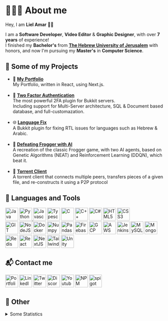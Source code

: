 <link rel="stylesheet" type='text/css' href="https://cdn.jsdelivr.net/gh/devicons/devicon@latest/devicon.min.css" />
          
# 👨🏻‍💻 About me
Hey, I am <b>Liel Amar</b> 👋🏽

I am a <b>Software Developer</b>, <b>Video Editor</b> & <b>Graphic Designer</b>, with over <b>7 years</b> of experience!<br>
I finished my <b>Bachelor's</b> from <b>[The Hebrew University of Jerusalem](https://en.huji.ac.il/en)</b> with honors, and now I'm pursuing my <b>Master's</b> in <b>Computer Science</b>.


## 📝 Some of my Projects
- 📁 [**My Portfolio**](https://github.com/LielAmar/portfolio)
    <br>My Portfolio, written in React, using Next.js.
    <br><br>
- 🔐 [**Two Factor Authentication**](https://github.com/LielAmar/2FA)
    <br>The most powerful 2FA plugin for Bukkit servers.
    <br>Including support for Multi-Server architecture, SQL & Document based database, and full-customazation.
    <br><br>
- 🌐 [**Language Fix**](https://github.com/LielAmar/LanguageFix)
    <br>A Bukkit plugin for fixing RTL issues for languages such as Hebrew & Arabic.
    <br><br>
- 🎉 [**Defeating Frogger with AI**](https://github.com/LielAmar/Defeating-frogger-with-ai)
    <br>A recreation of the classic Frogger game, with two AI agents, based on Genetic Algorithms (NEAT) and Reinforcement Learning (DDQN), which beat it.
    <br><br>
- 🤝 [**Torrent Client**](https://github.com/LielAmar/torrent-client)
    <br>A torrent client that connects multiple peers, transfers pieces of a given file, and re-constructs it using a P2P protocol

## 🔨 Languages and Tools
<div align="left">
    <a href="https://www.java.com/en/"><img alt="Java" width="40" height="40" src="https://cdn.jsdelivr.net/gh/devicons/devicon@latest/icons/java/java-original-wordmark.svg"/></a>
    <a href="https://www.python.org/"><img alt="Python" width="40" height="40" src="https://cdn.jsdelivr.net/gh/devicons/devicon@latest/icons/python/python-original.svg"/>
    <a href="https://en.wikipedia.org/wiki/JavaScript"><img alt="Javascript" width="40" height="40" src="https://cdn.jsdelivr.net/gh/devicons/devicon@latest/icons/javascript/javascript-original.svg"/></a>
    <a href="https://www.typescriptlang.org/"><img alt="Typescript" width="40" height="40" src="https://cdn.jsdelivr.net/gh/devicons/devicon@latest/icons/typescript/typescript-original.svg"/></a>
    <a href="https://en.wikipedia.org/wiki/C_(programming_language)"><img alt="C" width="40" height="40" src="https://cdn.jsdelivr.net/gh/devicons/devicon@latest/icons/c/c-original.svg"/></a>
    <a href="https://en.wikipedia.org/wiki/C%2B%2B"><img alt="C++" width="40" height="40" src="https://cdn.jsdelivr.net/gh/devicons/devicon@latest/icons/cplusplus/cplusplus-original.svg"/></a>
    <a href="https://en.wikipedia.org/wiki/C_Sharp_(programming_language)"><img alt="C#" width="40" height="40" src="https://cdn.jsdelivr.net/gh/devicons/devicon@latest/icons/csharp/csharp-original.svg"/></a>
    <a href="https://en.wikipedia.org/wiki/HTML5"><img alt="HTML5" width="40" height="40" src="https://cdn.jsdelivr.net/gh/devicons/devicon@latest/icons/html5/html5-original.svg"/></a>
    <a href="https://en.wikipedia.org/wiki/CSS"><img alt="CSS3" width="40" height="40" src="https://cdn.jsdelivr.net/gh/devicons/devicon@latest/icons/css3/css3-original.svg"/></a>
    <br>
    <a href="https://git-scm.com/"><img alt="GIT" width="40" height="40" src="https://cdn.jsdelivr.net/gh/devicons/devicon@latest/icons/git/git-original.svg"/></a>
    <a href="https://nodejs.org/en/"><img alt="NodeJS" width="40" height="40" src="https://cdn.jsdelivr.net/gh/devicons/devicon@latest/icons/nodejs/nodejs-original.svg"/></a>
    <a href="https://www.docker.com/"><img alt="Docker" width="40" height="40" src="https://cdn.jsdelivr.net/gh/devicons/devicon@latest/icons/docker/docker-original.svg"/></a>
    <a href="https://numpy.org/"><img alt="Numpy" width="40" height="40" src="https://cdn.jsdelivr.net/gh/devicons/devicon@latest/icons/numpy/numpy-original.svg"/></a>
    <a href="https://pandas.pydata.org/"><img alt="Pandas" width="40" height="40" src="https://cdn.jsdelivr.net/gh/devicons/devicon@latest/icons/pandas/pandas-original.svg"/></a>
    <a href="https://firebase.google.com/"><img alt="Firebase" width="40" height="40" src="https://cdn.jsdelivr.net/gh/devicons/devicon@latest/icons/firebase/firebase-original.svg"/></a>
    <a href="https://cloud.google.com/"><img alt="GCP" width="40" height="40" src="https://cdn.jsdelivr.net/gh/devicons/devicon@latest/icons/googlecloud/googlecloud-original.svg"/></a>
    <a href="https://aws.amazon.com/"><img alt="AWS" width="40" height="40" src="https://cdn.jsdelivr.net/gh/devicons/devicon@latest/icons/amazonwebservices/amazonwebservices-original-wordmark.svg"/></a>
    <a href="https://www.jenkins.io/"><img alt="Jenkins" width="40" height="40" src="https://cdn.jsdelivr.net/gh/devicons/devicon@latest/icons/jenkins/jenkins-original.svg"/></a>
    <a href="https://www.mysql.com/"><img alt="MySQL" width="40" height="40" src="https://cdn.jsdelivr.net/gh/devicons/devicon@latest/icons/mysql/mysql-original.svg"/></a>
    <a href="https://www.mongodb.com/"><img alt="MongoDB" width="40" height="40" src="https://cdn.jsdelivr.net/gh/devicons/devicon@latest/icons/mongodb/mongodb-original.svg"/></a>
    <a href="https://redis.io/"><img alt="Redis" width="40" height="40" src="https://cdn.jsdelivr.net/gh/devicons/devicon@latest/icons/redis/redis-original.svg"/></a>
    <a href="https://react.dev/"><img alt="React" width="40" height="40" src="https://cdn.jsdelivr.net/gh/devicons/devicon@latest/icons/react/react-original.svg"/></a>
    <a href="https://nextjs.org/"><img alt="NextJS" width="40" height="40" src="https://cdn.jsdelivr.net/gh/devicons/devicon@latest/icons/nextjs/nextjs-original.svg"/></a>
    <a href="https://tailwindcss.com/"><img alt="Tailwind" width="40" height="40" src="https://cdn.jsdelivr.net/gh/devicons/devicon@latest/icons/tailwindcss/tailwindcss-original.svg"/></a>
    <a href="https://unity.com/"><img alt="Unity" width="40" height="40" src="https://cdn.jsdelivr.net/gh/devicons/devicon@latest/icons/unity/unity-original.svg"/></a>        
</div>

## 📬 Contact me
<div align="left">
    <a href="https://lielamar.com"><img alt="Portfolio" width="40" height="40" src="https://raw.github.com/LielAmar/Portfolio/master/public/images/png/me2.png"/></a>
    <a href="https://linkedin.com/in/liel-amar/"><img alt="LinkedIn" width="40" height="40" src="https://cdn.jsdelivr.net/gh/devicons/devicon@latest/icons/linkedin/linkedin-original.svg"/></a>
    <a href="https://twitter.com/IamLielAmar"><img alt="Twitter" width="40" height="40" src="https://cdn.jsdelivr.net/gh/devicons/devicon@latest/icons/twitter/twitter-original.svg"/></a>
    <a href="https://discord.gg/NzgBrqR"><img alt="Discord" width="40" height="40" src="https://www.svgrepo.com/show/353655/discord-icon.svg"/></a>
    <a href="https://youtube.com/c/LielAmar"><img alt="Youtube" width="40" height="40" src="https://www.svgrepo.com/show/13671/youtube.svg"/></a>
    <a href="https://npmjs.com/~lielamar"><img alt="NPM" width="40" height="40" src="https://cdn.jsdelivr.net/gh/devicons/devicon@latest/icons/npm/npm-original-wordmark.svg"/></a>
    <a href="https://spigotmc.org/members/446937/"> <img alt="spigot" width="40" height="40" src="https://avatars.githubusercontent.com/u/4350249?s=280&v=4"/></a>
</div>


## 🌟 Other
<details>
  <summary>Some Statistics</summary>
  <div align="center">
    <img height="175rem" alt="GitHub Stats" src="https://github-readme-stats.vercel.app/api?username=LielAmar&count_private=true&show_icons=true&theme=dark" />&nbsp;&nbsp;&nbsp;
    &nbsp;&nbsp;
    <img height="175rem" alt="GitHub Language Stats" src="https://github-readme-stats.vercel.app/api/top-langs/?username=LielAmar&theme=dark&layout=compact&langs_count=6" />&nbsp;&nbsp;&nbsp;
  </div>
</details>

